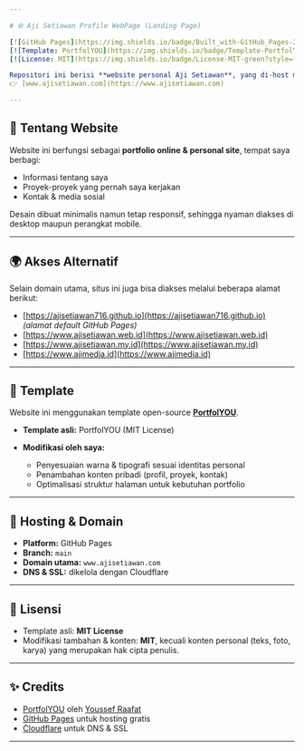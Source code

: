 ```yaml
---

# 🌐 Aji Setiawan Profile WebPage (Landing Page)

[![GitHub Pages](https://img.shields.io/badge/Built_with-GitHub_Pages-222222?logo=github\&style=flat-square)](https://pages.github.com/)
[![Template: PortfolYOU](https://img.shields.io/badge/Template-PortfolYOU-blueviolet?style=flat-square)](https://github.com/YoussefRaafatNasry/portfolYOU)
[![License: MIT](https://img.shields.io/badge/License-MIT-green?style=flat-square)](./LICENSE)

Repositori ini berisi **website personal Aji Setiawan**, yang di-host melalui **GitHub Pages** dengan custom domain:
👉 [www.ajisetiawan.com](https://www.ajisetiawan.com)

---
```


## 📖 Tentang Website

Website ini berfungsi sebagai **portfolio online & personal site**, tempat saya berbagi:

* Informasi tentang saya
* Proyek-proyek yang pernah saya kerjakan
* Kontak & media sosial

Desain dibuat minimalis namun tetap responsif, sehingga nyaman diakses di desktop maupun perangkat mobile.

---

## 🌍 Akses Alternatif

Selain domain utama, situs ini juga bisa diakses melalui beberapa alamat berikut:

* [https://ajisetiawan716.github.io](https://ajisetiawan716.github.io) *(alamat default GitHub Pages)*
* [https://www.ajisetiawan.web.id](https://www.ajisetiawan.web.id)
* [https://www.ajisetiawan.my.id](https://www.ajisetiawan.my.id)
* [https://www.ajimedia.id](https://www.ajimedia.id)

---

## 🎨 Template

Website ini menggunakan template open-source **[PortfolYOU](https://github.com/YoussefRaafatNasry/portfolYOU)**.

* **Template asli:** PortfolYOU (MIT License)
* **Modifikasi oleh saya:**

  * Penyesuaian warna & tipografi sesuai identitas personal
  * Penambahan konten pribadi (profil, proyek, kontak)
  * Optimalisasi struktur halaman untuk kebutuhan portfolio

---

## 🚀 Hosting & Domain

* **Platform:** GitHub Pages
* **Branch:** `main`
* **Domain utama:** `www.ajisetiawan.com`
* **DNS & SSL:** dikelola dengan Cloudflare

---

## 📄 Lisensi

* Template asli: **MIT License**
* Modifikasi tambahan & konten: **MIT**, kecuali konten personal (teks, foto, karya) yang merupakan hak cipta penulis.

---

## ✨ Credits

* [PortfolYOU](https://github.com/YoussefRaafatNasry/portfolYOU) oleh [Youssef Raafat](https://github.com/YoussefRaafatNasry)
* [GitHub Pages](https://pages.github.com/) untuk hosting gratis
* [Cloudflare](https://www.cloudflare.com) untuk DNS & SSL

---
